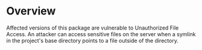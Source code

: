 # Overview

Affected versions of this package are vulnerable to Unauthorized File Access. An attacker can access sensitive files on the server when a symlink in the project's base directory points to a file outside of the directory.
